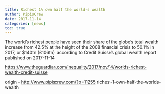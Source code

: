 ```yaml
---
title: Richest 1% own half the world-s wealth
author: PipisCrew
date: 2017-11-14
categories: [news]
toc: true
---
```


The world’s richest people have seen their share of the globe’s total wealth increase from 42.5% at the height of the 2008 financial crisis to 50.1% in 2017, or $140tn (£106tn), according to Credit Suisse’s global wealth report published on 2017-11-14.

https://www.theguardian.com/inequality/2017/nov/14/worlds-richest-wealth-credit-suisse

origin - http://www.pipiscrew.com/?p=11255 richest-1-own-half-the-worlds-wealth